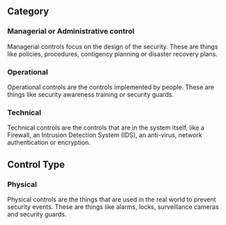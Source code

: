 ## Category

### Managerial or Administrative control
Managerial controls focus on the design of the security. These are things like policies, procedures, contigency planning or disaster recovery plans.

### Operational
Operational controls are the controls implemented by people. These are things like security awareness training or security guards.

### Technical
Technical controls are the controls that are in the system itself, like a Firewall, an Intrusion Detection System (IDS), an anti-virus, network authentication or encryption.
## Control Type

### Physical
Physical controls are the things that are used in the real world to prevent security events. These are things like alarms, locks, surveillance cameras and security guards.
